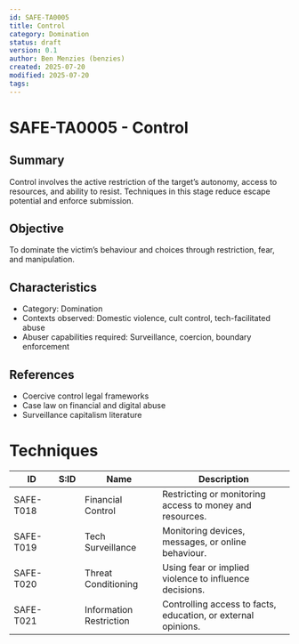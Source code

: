 ```yaml
---
id: SAFE-TA0005
title: Control
category: Domination
status: draft
version: 0.1
author: Ben Menzies (benzies)
created: 2025-07-20
modified: 2025-07-20
tags:
---
```


# SAFE-TA0005 - Control

## Summary
Control involves the active restriction of the target’s autonomy, access to resources, and ability to resist. Techniques in this stage reduce escape potential and enforce submission.

## Objective
To dominate the victim’s behaviour and choices through restriction, fear, and manipulation.

## Characteristics
* Category: Domination
* Contexts observed: Domestic violence, cult control, tech-facilitated abuse
* Abuser capabilities required: Surveillance, coercion, boundary enforcement

## References
* Coercive control legal frameworks
* Case law on financial and digital abuse
* Surveillance capitalism literature

# Techniques

| ID        | S\:ID | Name                    | Description                                                   |
| --------- | ----- | ----------------------- | ------------------------------------------------------------- |
| SAFE-T018 |       | Financial Control       | Restricting or monitoring access to money and resources.      |
| SAFE-T019 |       | Tech Surveillance       | Monitoring devices, messages, or online behaviour.            |
| SAFE-T020 |       | Threat Conditioning     | Using fear or implied violence to influence decisions.        |
| SAFE-T021 |       | Information Restriction | Controlling access to facts, education, or external opinions. |

